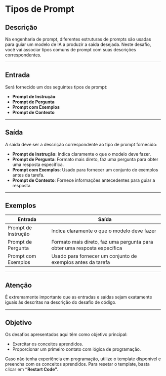 # Tipos de Prompt

## Descrição
Na engenharia de prompt, diferentes estruturas de prompts são usadas para guiar um modelo de IA a produzir a saída desejada. Neste desafio, você vai associar tipos comuns de prompt com suas descrições correspondentes.

---

## Entrada
Será fornecido um dos seguintes tipos de prompt:

- **Prompt de Instrução**
- **Prompt de Pergunta**
- **Prompt com Exemplos**
- **Prompt de Contexto**

---

## Saída
A saída deve ser a descrição correspondente ao tipo de prompt fornecido:

- **Prompt de Instrução**: Indica claramente o que o modelo deve fazer.
- **Prompt de Pergunta**: Formato mais direto, faz uma pergunta para obter uma resposta específica.
- **Prompt com Exemplos**: Usado para fornecer um conjunto de exemplos antes da tarefa.
- **Prompt de Contexto**: Fornece informações antecedentes para guiar a resposta.

---

## Exemplos

| **Entrada**            | **Saída**                                                        |
|-------------------------|------------------------------------------------------------------|
| Prompt de Instrução     | Indica claramente o que o modelo deve fazer                    |
| Prompt de Pergunta      | Formato mais direto, faz uma pergunta para obter uma resposta específica |
| Prompt com Exemplos     | Usado para fornecer um conjunto de exemplos antes da tarefa    |

---

## Atenção
É extremamente importante que as entradas e saídas sejam exatamente iguais às descritas na descrição do desafio de código.

---

## Objetivo
Os desafios apresentados aqui têm como objetivo principal:

- Exercitar os conceitos aprendidos.
- Proporcionar um primeiro contato com lógica de programação.

Caso não tenha experiência em programação, utilize o template disponível e preencha com os conceitos aprendidos. Para resetar o template, basta clicar em **“Restart Code”**.
